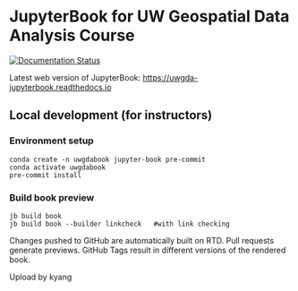# JupyterBook for UW Geospatial Data Analysis Course 

[![Documentation Status](https://readthedocs.org/projects/uwgda-jupyterbook/badge/?version=latest)](https://uwgda-jupyterbook.readthedocs.io/en/latest/?badge=latest)

Latest web version of JupyterBook: https://uwgda-jupyterbook.readthedocs.io

## Local development (for instructors)

### Environment setup
```
conda create -n uwgdabook jupyter-book pre-commit
conda activate uwgdabook
pre-commit install
```
### Build book preview
```
jb build book
jb build book --builder linkcheck   #with link checking
```

Changes pushed to GitHub are automatically built on RTD. Pull requests generate previews. GitHub Tags result in different versions of the rendered book.


Upload by kyang
